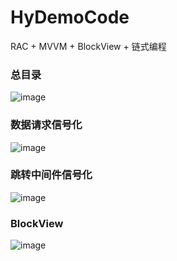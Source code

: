 # HyDemoCode
RAC + MVVM + BlockView + 链式编程

### 总目录
![image](https://github.com/hydreamit/Hy_RAC_MVVM_Code/blob/master/Catalog.jpg)

### 数据请求信号化
![image](https://github.com/hydreamit/Hy_RAC_MVVM_Code/blob/master/Network.jpg)

### 跳转中间件信号化
![image](https://github.com/hydreamit/Hy_RAC_MVVM_Code/blob/master/JumpMediator.jpg)

### BlockView
![image](https://github.com/hydreamit/Hy_RAC_MVVM_Code/blob/master/BlockView.jpg)

